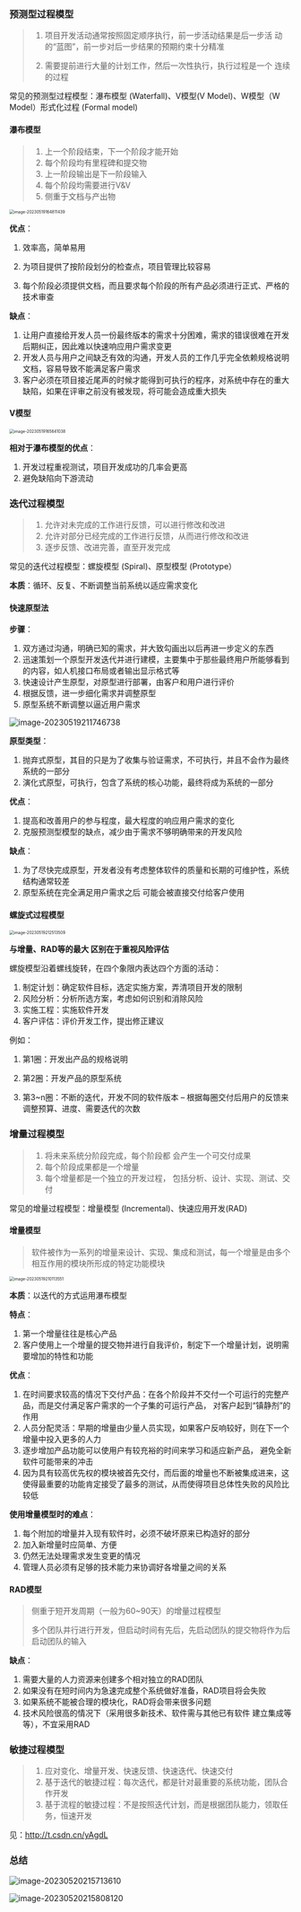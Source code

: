 ### 预测型过程模型

> 1. 项目开发活动通常按照固定顺序执行，前一步活动结果是后一步活 动的“蓝图”，前一步对后一步结果的预期约束十分精准
>
> 2. 需要提前进行大量的计划工作，然后一次性执行，执行过程是一个 连续的过程

常见的预测型过程模型：瀑布模型 (Waterfall)、V模型(V Model)、W模型（W Model）形式化过程 (Formal model)

#### 瀑布模型

> 1. 上一个阶段结束，下一个阶段才能开始
> 2. 每个阶段均有里程碑和提交物
> 3. 上一阶段输出是下一阶段输入
> 4. 每个阶段均需要进行V&V
> 5.  侧重于文档与产出物

<img src="C:\Users\xunhi\AppData\Roaming\Typora\typora-user-images\image-20230519164811439.png" alt="image-20230519164811439" style="zoom:50%;" />

**优点**：

1. 效率高，简单易用

2. 为项目提供了按阶段划分的检查点，项目管理比较容易
3. 每个阶段必须提供文档，而且要求每个阶段的所有产品必须进行正式、严格的技术审查

**缺点**：

1. 让用户直接给开发人员一份最终版本的需求十分困难，需求的错误很难在开发后期纠正，因此难以快速响应用户需求变更
2. 开发人员与用户之间缺乏有效的沟通，开发人员的工作几乎完全依赖规格说明文档，容易导致不能满足客户需求
3. 客户必须在项目接近尾声的时候才能得到可执行的程序，对系统中存在的重大缺陷，如果在评审之前没有被发现，将可能会造成重大损失

#### V模型

<img src="C:\Users\xunhi\AppData\Roaming\Typora\typora-user-images\image-20230519165641038.png" alt="image-20230519165641038" style="zoom:50%;" />

**相对于瀑布模型的优点**：

1. 开发过程重视测试，项目开发成功的几率会更高
2. 避免缺陷向下游流动

### 迭代过程模型

>1. 允许对未完成的工作进行反馈，可以进行修改和改进
>2. 允许对部分已经完成的工作进行反馈，从而进行修改和改进
>3. 逐步反馈、改进完善，直至开发完成

常见的迭代过程模型：螺旋模型 (Spiral)、原型模型 (Prototype）

**本质**：循环、反复、不断调整当前系统以适应需求变化

#### 快速原型法

**步骤**：

1. 双方通过沟通，明确已知的需求，并大致勾画出以后再进一步定义的东西
2. 迅速策划一个原型开发迭代并进行建模，主要集中于那些最终用户所能够看到的内容，如人机接口布局或者输出显示格式等
3. 快速设计产生原型，对原型进行部署，由客户和用户进行评价
4. 根据反馈，进一步细化需求并调整原型
5. 原型系统不断调整以逼近用户需求

![image-20230519211746738](C:\Users\xunhi\AppData\Roaming\Typora\typora-user-images\image-20230519211746738.png)

**原型类型**：

1. 抛弃式原型，其目的只是为了收集与验证需求，不可执行，并且不会作为最终系统的一部分
2. 演化式原型，可执行，包含了系统的核心功能，最终将成为系统的一部分

**优点**：

1. 提高和改善用户的参与程度，最大程度的响应用户需求的变化
2. 克服预测型模型的缺点，减少由于需求不够明确带来的开发风险

**缺点**：

1. 为了尽快完成原型，开发者没有考虑整体软件的质量和长期的可维护性，系统结构通常较差
2. 原型系统在完全满足用户需求之后 可能会被直接交付给客户使用

#### 螺旋式过程模型

<img src="C:\Users\xunhi\AppData\Roaming\Typora\typora-user-images\image-20230519212513509.png" alt="image-20230519212513509" style="zoom:50%;" />

**与增量、RAD等的最大 区别在于重视风险评估**

螺旋模型沿着螺线旋转，在四个象限内表达四个方面的活动：

1. 制定计划：确定软件目标，选定实施方案，弄清项目开发的限制
2. 风险分析：分析所选方案，考虑如何识别和消除风险
3. 实施工程：实施软件开发
4. 客户评估：评价开发工作，提出修正建议

例如：

1. 第1圈：开发出产品的规格说明 

2. 第2圈：开发产品的原型系统 

3. 第3~n圈：不断的迭代，开发不同的软件版本 – 根据每圈交付后用户的反馈来调整预算、进度、需要迭代的次数

### 增量过程模型

>1. 将未来系统分阶段完成，每个阶段都 会产生一个可交付成果
>2. 每个阶段成果都是一个增量
>3. 每个增量都是一个独立的开发过程， 包括分析、设计、实现、测试、交付

常见的增量过程模型：增量模型 (Incremental)、快速应用开发(RAD)

#### 增量模型

> 软件被作为一系列的增量来设计、实现、集成和测试，每一个增量是由多个相互作用的模块所形成的特定功能模块

<img src="C:\Users\xunhi\AppData\Roaming\Typora\typora-user-images\image-20230519210113551.png" alt="image-20230519210113551" style="zoom:50%;" />

**本质**：以迭代的方式运用瀑布模型

**特点**：

1. 第一个增量往往是核心产品
2. 客户使用上一个增量的提交物并进行自我评价，制定下一个增量计划，说明需要增加的特性和功能

**优点**：

1. 在时间要求较高的情况下交付产品：在各个阶段并不交付一个可运行的完整产品，而是交付满足客户需求的一个子集的可运行产品， 对客户起到“镇静剂”的作用
2. 人员分配灵活：早期的增量由少量人员实现，如果客户反响较好，则在下一个增量中投入更多的人力
3. 逐步增加产品功能可以使用户有较充裕的时间来学习和适应新产品， 避免全新软件可能带来的冲击
4. 因为具有较高优先权的模块被首先交付，而后面的增量也不断被集成进来，这使得最重要的功能肯定接受了最多的测试，从而使得项目总体性失败的风险比较低

**使用增量模型时的难点**：

1. 每个附加的增量并入现有软件时，必须不破坏原来已构造好的部分
2. 加入新增量时应简单、方便
3. 仍然无法处理需求发生变更的情况
4. 管理人员必须有足够的技术能力来协调好各增量之间的关系

#### RAD模型

> 侧重于短开发周期（一般为60~90天）的增量过程模型
>
> 多个团队并行进行开发，但启动时间有先后，先启动团队的提交物将作为后启动团队的输入

**缺点**：

1. 需要大量的人力资源来创建多个相对独立的RAD团队
2. 如果没有在短时间内为急速完成整个系统做好准备，RAD项目将会失败
3. 如果系统不能被合理的模块化，RAD将会带来很多问题
4. 技术风险很高的情况下（采用很多新技术、软件需与其他已有软件 建立集成等等），不宜采用RAD

### 敏捷过程模型

> 1. 应对变化、增量开发、快速反馈、快速迭代、快速交付
> 2. 基于迭代的敏捷过程：每次迭代，都是针对最重要的系统功能，团队合作开发
> 3. 基于流程的敏捷过程：不是按照迭代计划，而是根据团队能力，领取任务，恒速开发

见：http://t.csdn.cn/yAgdL

### 总结

![image-20230520215713610](C:\Users\xunhi\AppData\Roaming\Typora\typora-user-images\image-20230520215713610.png)

![image-20230520215808120](C:\Users\xunhi\AppData\Roaming\Typora\typora-user-images\image-20230520215808120.png)


